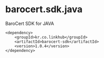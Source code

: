 barocert.sdk.java
================

BaroCert SDK for JAVA


    <dependency>
        <groupId>kr.co.linkhub</groupId>
        <artifactId>barocert-sdk</artifactId>
        <version>1.0.4</version>
    </dependency>
